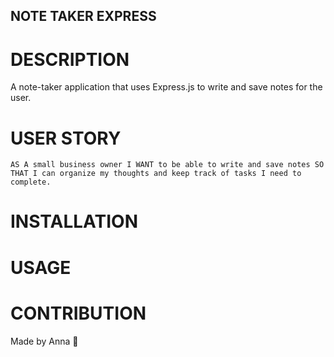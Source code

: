 ## NOTE TAKER EXPRESS

# DESCRIPTION
A note-taker application that uses Express.js to write and save notes for the user.

# USER STORY
`AS A small business owner
I WANT to be able to write and save notes
SO THAT I can organize my thoughts and keep track of tasks I need to complete.`

# INSTALLATION

# USAGE

# CONTRIBUTION
Made by Anna 🧡